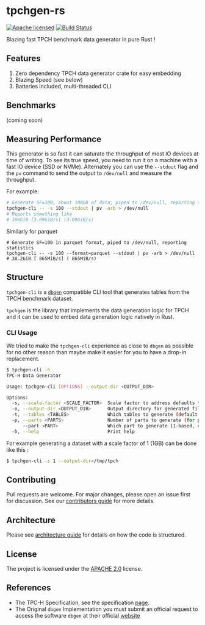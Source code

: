 # tpchgen-rs

[![Apache licensed][license-badge]][license-url]
[![Build Status][actions-badge]][actions-url]

[license-badge]: https://img.shields.io/badge/license-Apache%20v2-blue.svg
[license-url]: https://github.com/clflushopt/tpchgen-rs/blob/main/LICENSE
[actions-badge]: https://github.com/clflushopt/tpchgen-rs/actions/workflows/rust.yml/badge.svg
[actions-url]: https://github.com/clflushopt/tpchgen-rs/actions?query=branch%3Amain

Blazing fast TPCH benchmark data generator in pure Rust !

## Features
1. Zero dependency TPCH data generator crate for easy embedding
2. Blazing Speed (see below)
3. Batteries included, multi-threaded CLI

## Benchmarks

(coming soon)

## Measuring Performance

This generator is so fast it can saturate the throughput of most IO devices at
time of writing. To see its true speed, you need to run it on a machine with a
fast IO device (SSD or NVMe). Alternately you can use the `--stdout` flag and
the `pv` command to send the output to `/dev/null` and measure the throughput.

For example:

```sh
# Generate SF=100, about 100GB of data, piped to /dev/null, reporting statistics 
tpchgen-cli -- -s 100 --stdout | pv -arb > /dev/null
# Reports something like 
# 106GiB [3.09GiB/s] (3.09GiB/s)
```

Similarly for parquet

```
# Generate SF=100 in parquet format, piped to /dev/null, reporting statistics
tpchgen-cli -- -s 100 --format=parquet --stdout | pv -arb > /dev/null
# 38.2GiB [ 865MiB/s] ( 865MiB/s)
```

## Structure

`tpchgen-cli` is a [`dbgen`](https://github.com/databricks/tpch-dbgen) compatible CLI tool
that generates tables from the TPCH benchmark dataset.

`tpchgen` is the library that implements the data generation logic for TPCH and it can be
used to embed data generation logic natively in Rust.

### CLI Usage

We tried to make the `tpchgen-cli` experience as close to `dbgen` as possible for no other
reason than maybe make it easier for you to have a drop-in replacement.

```sh
$ tpchgen-cli -h
TPC-H Data Generator

Usage: tpchgen-cli [OPTIONS] --output-dir <OUTPUT_DIR>

Options:
  -s, --scale-factor <SCALE_FACTOR>  Scale factor to address defaults to 1 [default: 1]
  -o, --output-dir <OUTPUT_DIR>      Output directory for generated files
  -t, --tables <TABLES>              Which tables to generate (default: all) [possible values: nation, region, part, supplier, part-supp, customer, orders, line-item]
  -p, --parts <PARTS>                Number of parts to generate (for parallel generation) [default: 1]
      --part <PART>                  Which part to generate (1-based, only relevant if parts > 1) [default: 1]
  -h, --help                         Print help
```

For example generating a dataset with a scale factor of 1 (1GB) can be done like this :

```sh
$ tpchgen-cli -s 1 --output-dir=/tmp/tpch
```

## Contributing

Pull requests are welcome. For major changes, please open an issue first for
discussion. See our [contributors guide](CONTRIBUTING.md) for more details.

## Architecture

Please see [architecture guide](ARCHITECTURE.md) for details on how the code
is structured.

## License

The project is licensed under the [APACHE 2.0](LICENSE) license.

## References

- The TPC-H Specification, see the specification [page](https://www.tpc.org/tpc_documents_current_versions/current_specifications5.asp).
- The Original `dbgen` Implementation you must submit an official request to access the software `dbgen` at their official [website](https://www.tpc.org/tpch/)

